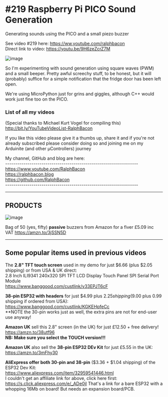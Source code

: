 # #219 Raspberry Pi PICO Sound Generation
Generating sounds using the PICO and a small piezo buzzer

See video #219 here: https://ww.youtube.com/ralphbacon  
Direct link to video: https://youtu.be/9H6zeZcrZ7M

![image](https://user-images.githubusercontent.com/20911308/124586617-8ed3e980-de4e-11eb-94e3-0032c7e29807.png)

So I'm experimenting with sound generation using square waves (PWM) and a small beeper. Pretty awful screechy stuff, to be honest, but it will (probably) suffice for a simple notification that the fridge door has been left open.

We're using MicroPython just for grins and giggles, although C++ would work just fine too on the PICO. 

### List of all my videos
(Special thanks to Michael Kurt Vogel for compiling this)  
http://bit.ly/YouTubeVideoList-RalphBacon

If you like this video please give it a thumbs up, share it and if you're not already subscribed please consider doing so and joining me on my Arduinite (and other μControllers) journey

My channel, GitHub and blog are here:  
\------------------------------------------------------------------  
https://www.youtube.com/RalphBacon  
https://ralphbacon.blog  
https://github.com/RalphBacon  
\------------------------------------------------------------------

--------
PRODUCTS 
--------
![image](https://user-images.githubusercontent.com/20911308/124593126-2be65080-de56-11eb-9739-ead4e2268e1d.png)

Bag of 50 (yes, fifty) **passive** buzzers from Amazon for a fiver £5.09 inc VAT
https://amzn.to/3jSSN5D

------
Some popular items used in previous videos
------

The **2.8" TFT touch screen** used in my demo for just $6.66 (plus $2.05 shipping) or from USA & UK direct:  
2.8 Inch ILI9341 240x320 SPI TFT LCD Display Touch Panel SPI Serial Port Module  
https://www.banggood.com/custlink/v33EPJT6cF

**38-pin ESP32 with headers** for just $4.99 plus $2.25 shipping ($9.00 plus 0.99 shipping if ordered from USA):  
https://www.banggood.com/custlink/KGKEHpfeCc  
**NOTE the 30-pin works just as well, the extra pins are not for end-user use anyway!  

**Amazon UK** sell this 2.8" screen (in the UK) for just £12.50 + free delivery!  
https://amzn.to/38utf96  
**NB: Make sure you select the TOUCH version!!!**  

**Amazon UK** also sell the **38-pin ESP32 DEv Kit** for just £5.55 in the UK:  
https://amzn.to/3mFhy30  

**AliExpress offer both 30-pin and 38-pin** ($3.36 + $1.04 shipping) of the ESP32 Dev Kit:  
https://www.aliexpress.com/item/32959541446.html  
I couldn't get an affiliate link for above, click here first: https://s.click.aliexpress.com/e/_ADe0jl
That's a link for a bare ESP32 with a whopping 16Mb on board! But needs an expansion board/PCB.
